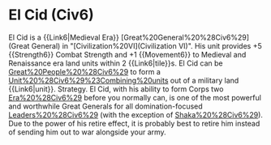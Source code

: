 # El Cid (Civ6)

El Cid is a {{Link6|Medieval Era}} [Great%20General%20%28Civ6%29](Great General) in "[Civilization%20VI](Civilization VI)". His unit provides +5 {{Strength6}} Combat Strength and +1 {{Movement6}} to Medieval and Renaissance era land units within 2 {{Link6|tile}}s.
El Cid can be [Great%20People%20%28Civ6%29](retired) to form a [Unit%20%28Civ6%29%23Combining%20units](Corps) out of a military land {{Link6|unit}}.
Strategy.
El Cid, with his ability to form Corps two [Era%20%28Civ6%29](eras) before you normally can, is one of the most powerful and worthwhile Great Generals for all domination-focused [Leaders%20%28Civ6%29](leaders) (with the exception of [Shaka%20%28Civ6%29](Shaka)). Due to the power of his retire effect, it is probably best to retire him instead of sending him out to war alongside your army.